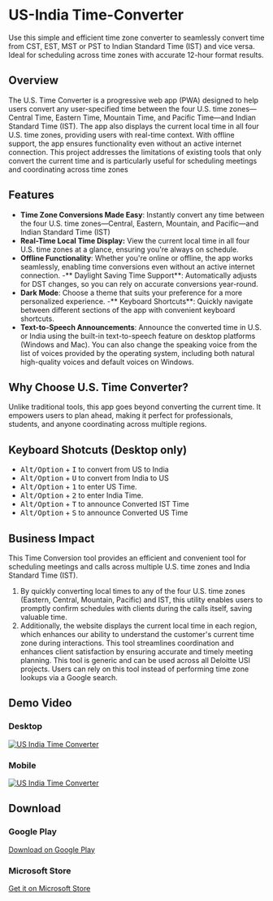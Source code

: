 # US-India Time-Converter
Use this simple and efficient time zone converter to seamlessly convert time from CST, EST, MST or PST to Indian Standard Time (IST) and vice versa. Ideal for scheduling across time zones with accurate 12-hour format results.

## Overview
The U.S. Time Converter is a progressive web app (PWA) designed to help users convert any user-specified time between the four U.S. time zones—Central Time, Eastern Time, Mountain Time, and Pacific Time—and Indian Standard Time (IST). The app also displays the current local time in all four U.S. time zones, providing users with real-time context. With offline support, the app ensures functionality even without an active internet connection. This project addresses the limitations of existing tools that only convert the current time and is particularly useful for scheduling meetings and coordinating across time zones

## Features
- **Time Zone Conversions Made Easy**: Instantly convert any time between the four U.S. time zones—Central, Eastern, Mountain, and Pacific—and Indian Standard Time (IST)
- **Real-Time Local Time Display:** View the current local time in all four U.S. time zones at a glance, ensuring you're always on schedule.
- **Offline Functionality**: Whether you're online or offline, the app works seamlessly, enabling time conversions even without an active internet connection.
-** Daylight Saving Time Support**: Automatically adjusts for DST changes, so you can rely on accurate conversions year-round.
- **Dark Mode**: Choose a theme that suits your preference for a more personalized experience.
-** Keyboard Shortcuts**: Quickly navigate between different sections of the app with convenient keyboard shortcuts.
- **Text-to-Speech Announcements**: Announce the converted time in U.S. or India using the built-in text-to-speech feature on desktop platforms (Windows and Mac). You can also change the speaking voice from the list of voices provided by the operating system, including both natural high-quality voices and default voices on Windows.

## Why Choose U.S. Time Converter?
Unlike traditional tools, this app goes beyond converting the current time. It empowers users to plan ahead, making it perfect for professionals, students, and anyone coordinating across multiple regions.

## Keyboard Shotcuts (Desktop only)
- <kbd>Alt/Option</kbd> + <kbd>I</kbd> to convert from US to India
- <kbd>Alt/Option</kbd> + <kbd>U</kbd> to convert from India to US
- <kbd>Alt/Option</kbd> + <kbd>1</kbd> to enter US Time.
- <kbd>Alt/Option</kbd> + <kbd>2</kbd> to enter India Time.
- <kbd>Alt/Option</kbd> + <kbd>T</kbd> to announce Converted IST Time
- <kbd>Alt/Option</kbd> + <kbd>S</kbd> to announce Converted US Time

## Business Impact
This Time Conversion tool provides an efficient and convenient tool for scheduling meetings and calls across multiple U.S. time zones and India Standard Time (IST). 
1.	By quickly converting local times to any of the four U.S. time zones (Eastern, Central, Mountain, Pacific) and IST, this utility enables users to promptly confirm schedules with clients during the calls itself, saving valuable time. 
2.	Additionally, the website displays the current local time in each region, which enhances our ability to understand the customer's current time zone during interactions. 
This tool streamlines coordination and enhances client satisfaction by ensuring accurate and timely meeting planning. 
This tool is generic and can be used across all Deloitte USI projects. Users can rely on this tool instead of performing time zone lookups via a Google search.


## Demo Video 
### Desktop
[![US India Time Converter](https://img.youtube.com/vi/H8CQAofF3Fc/0.jpg)](https://youtu.be/H8CQAofF3Fc)
### Mobile
[![US India Time Converter](https://img.youtube.com/vi/nLqgBAV9ZC0/0.jpg)](https://youtu.be/nLqgBAV9ZC0)

## Download 
### Google Play
[Download on Google Play](https://play.google.com/store/apps/details?id=com.varunmanojkumar.usindiatimeconverter)
### Microsoft Store
[Get it on Microsoft Store](https://apps.microsoft.com/detail/9nhdr5pnn3lv?hl=en-GB&gl=IN)
